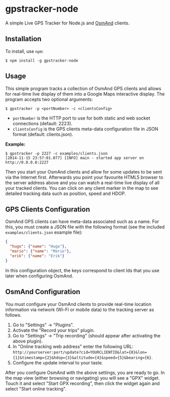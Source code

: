 # gpstracker-node

A simple Live GPS Tracker for Node.js and [OsmAnd](https://play.google.com/store/apps/details?id=net.osmand) clients.

## Installation

To install, use `npm`:

```shell
$ npm install -g gpstracker-node
```

## Usage

This simple program tracks a collection of OsmAnd GPS clients and allows for real-time live display of them into a Google Maps interactive display. The program accepts two optional arguments:

```shell
$ gpstracker -p <portNumber> -c <clientsConfig>
```

* `portNumber` is the HTTP port to use for both static and web socket connections (default: 2223).
* `clientsConfig` is the GPS clients meta-data configuration file in JSON format (default: clients.json).

**Example:**

```shell
$ gpstracker -p 2227 -c examples/clients.json
[2014-11-15 23:57:01.077] [INFO] main - started app server on http://0.0.0.0:2227
```

Then you start your OsmAnd clients and allow for some updates to be sent via the Internet first. Afterwards you point your favourite HTML5 browser to the server address above and you can watch a real-time live display of all your tracked clients. You can click on any client marker in the map to see detailed tracking data such as position, speed and HDOP.

## GPS Clients Configuration

OsmAnd GPS clients can have meta-data associated such as a name. For this, you must create a JSON file with the following format (see the included `examples/clients.json` example file):

```json
{
  "hugo": {"name": "Hugo"},
  "mario": {"name": "Mario"},
  "erik": {"name": "Erik"}
}
```

In this configuration object, the keys correspond to client Ids that you use later when configuring OsmAnd.

## OsmAnd Configuration

You must configure your OsmAnd clients to provide real-time location information via network (Wi-Fi or mobile data) to the tracking server as follows.

1. Go to "Settings" -> "Plugins".
2. Activate the "Record your trips" plugin.
3. Go to "Settings" -> "Trip recording" (should appear after activating the above plugin).
4. In "Online tracking web address" enter the following URL: `http://yourserver:port/update?cid=YOURCLIENTID&lat={0}&lon={1}&timestamp={2}&hdop={3}&altitude={4}&speed={5}&bearing={6}`.
5. Configure the update interval to your taste.

After you configure OsmAnd with the above settings, you are ready to go. In the map view (either browsing or navigating) you will see a "GPX" widget. Touch it and select "Start GPX recording", then click the widget again and select "Start online tracking".
